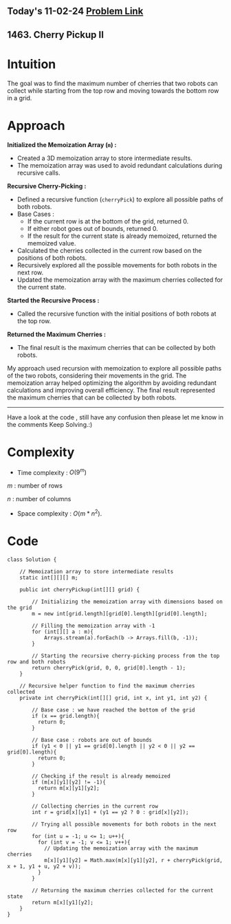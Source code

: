 ## Today's 11-02-24 [Problem Link](https://leetcode.com/problems/cherry-pickup-ii/description/?envType=daily-question&envId=2024-02-11)
## 1463. Cherry Pickup II

# Intuition
<!-- Describe your first thoughts on how to solve this problem. -->
The goal was to find the maximum number of cherries that two robots can collect while starting from the top row and moving towards the bottom row in a grid.

# Approach
<!-- Describe your approach to solving the problem. -->
**Initialized the Memoization Array (`m`) :**
- Created a 3D memoization array to store intermediate results.
- The memoization array was used to avoid redundant calculations during recursive calls.

**Recursive Cherry-Picking :**
- Defined a recursive function (`cherryPick`) to explore all possible paths of both robots.
- Base Cases :
  - If the current row is at the bottom of the grid, returned 0.
  - If either robot goes out of bounds, returned 0.
  - If the result for the current state is already memoized, returned the memoized value.
- Calculated the cherries collected in the current row based on the positions of both robots.
- Recursively explored all the possible movements for both robots in the next row.
- Updated the memoization array with the maximum cherries collected for the current state.

**Started the Recursive Process :**
- Called the recursive function with the initial positions of both robots at the top row.

**Returned the Maximum Cherries :**
- The final result is the maximum cherries that can be collected by both robots.

My approach used recursion with memoization to explore all possible paths of the two robots, considering their movements in the grid. The memoization array helped optimizing the algorithm by avoiding redundant calculations and improving overall efficiency. The final result represented the maximum cherries that can be collected by both robots.

---
Have a look at the code , still have any confusion then please let me know in the comments
Keep Solving.:)

# Complexity
- Time complexity : $O(9^m)$
<!-- Add your time complexity here, e.g. $$O(n)$$ -->
$m$ : number of rows

$n$ : number of columns
- Space complexity : $O(m * n^2).$
<!-- Add your space complexity here, e.g. $$O(n)$$ -->

# Code
```
class Solution {

    // Memoization array to store intermediate results
    static int[][][] m;
    
    public int cherryPickup(int[][] grid) {

        // Initializing the memoization array with dimensions based on the grid
        m = new int[grid.length][grid[0].length][grid[0].length];

        // Filling the memoization array with -1
        for (int[][] a : m){
            Arrays.stream(a).forEach(b -> Arrays.fill(b, -1));
        }

        // Starting the recursive cherry-picking process from the top row and both robots
        return cherryPick(grid, 0, 0, grid[0].length - 1);
    }

    // Recursive helper function to find the maximum cherries collected
    private int cherryPick(int[][] grid, int x, int y1, int y2) {
        
        // Base case : we have reached the bottom of the grid
        if (x == grid.length){
          return 0;
        }

        // Base case : robots are out of bounds
        if (y1 < 0 || y1 == grid[0].length || y2 < 0 || y2 == grid[0].length){
          return 0;
        }

        // Checking if the result is already memoized
        if (m[x][y1][y2] != -1){
          return m[x][y1][y2];
        }

        // Collecting cherries in the current row
        int r = grid[x][y1] + (y1 == y2 ? 0 : grid[x][y2]);

        // Trying all possible movements for both robots in the next row
        for (int u = -1; u <= 1; u++){
          for (int v = -1; v <= 1; v++){
            // Updating the memoization array with the maximum cherries
            m[x][y1][y2] = Math.max(m[x][y1][y2], r + cherryPick(grid, x + 1, y1 + u, y2 + v));
          }
        }

        // Returning the maximum cherries collected for the current state
        return m[x][y1][y2];
    }
}

```